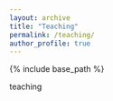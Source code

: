 ```yaml
---
layout: archive
title: "Teaching"
permalink: /teaching/
author_profile: true
---
```


{% include base_path %}

teaching
